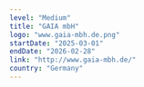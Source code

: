 ```yaml
---
level: "Medium"
title: "GAIA mbH"
logo: "www.gaia-mbh.de.png"
startDate: "2025-03-01"
endDate: "2026-02-28"
link: "http://www.gaia-mbh.de/"
country: "Germany"
---
```

